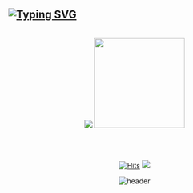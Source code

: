 [![Typing SVG](https://readme-typing-svg.herokuapp.com/?color=gradient&lines=Welcome+to+Hanbi's+github!&font=Redressed&size=40)](https://git.io/typing-svg)
---
<div align="center">
<br>
    
<!-- stats -->
<img src = "https://github-readme-stats.vercel.app/api?username=khbbbbi&show_icons=true&theme=onedark">
<img style="height:180px" src="https://github-readme-stats.vercel.app/api/top-langs/?username=khbbbbi&layout=compact&theme=nord&hide_border=true" />

<br><br>

<!-- 방문자,sns -->
[![Hits](https://hits.seeyoufarm.com/api/count/incr/badge.svg?url=https%3A%2F%2Fgithub.com%2Fkhbbbbi%2F&count_bg=%23D8F27D&title_bg=%23555555&icon=github.svg&icon_color=%23D8F27D&title=hits&edge_flat=false)](https://hits.seeyoufarm.com)
<a href="https://velog.io/@hamba" target="_blank"><img src="https://img.shields.io/badge/velog-82c59c?style=flat&logo=velog&logoColor=white"/></a>

![header](https://capsule-render.vercel.app/api?type=waving&color=gradient&height=120&animation=fadeIn&section=footer&text=🚗💨&fontAlign=70)
    
</div>

<!-- 
참고 사이트 : https://github.com/dkssud8150/dkssud8150 
-->
